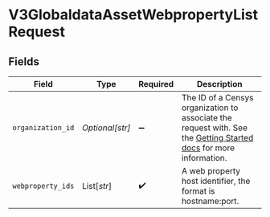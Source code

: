 # V3GlobaldataAssetWebpropertyListRequest


## Fields

| Field                                                                                                                                                                                              | Type                                                                                                                                                                                               | Required                                                                                                                                                                                           | Description                                                                                                                                                                                        |
| -------------------------------------------------------------------------------------------------------------------------------------------------------------------------------------------------- | -------------------------------------------------------------------------------------------------------------------------------------------------------------------------------------------------- | -------------------------------------------------------------------------------------------------------------------------------------------------------------------------------------------------- | -------------------------------------------------------------------------------------------------------------------------------------------------------------------------------------------------- |
| `organization_id`                                                                                                                                                                                  | *Optional[str]*                                                                                                                                                                                    | :heavy_minus_sign:                                                                                                                                                                                 | The ID of a Censys organization to associate the request with. See the [Getting Started docs](https://docs.censys.com/reference/get-started#step-3-set-your-organization-id) for more information. |
| `webproperty_ids`                                                                                                                                                                                  | List[*str*]                                                                                                                                                                                        | :heavy_check_mark:                                                                                                                                                                                 | A web property host identifier, the format is hostname:port.                                                                                                                                       |